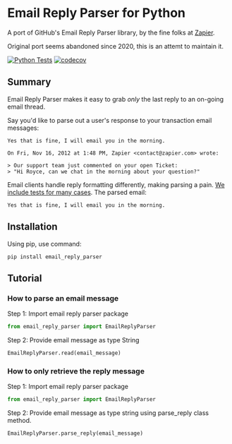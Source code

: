 # Email Reply Parser for Python
A port of GitHub's Email Reply Parser library, by the fine folks at [Zapier](https://zapier.com/).

Original port seems abandoned since 2020, this is an attemt to maintain it.

[![Python Tests](https://github.com/jimmy927/email-reply-parser/actions/workflows/pytest.yml/badge.svg)](https://github.com/jimmy927/email-reply-parser/actions/workflows/pytest.yml)
[![codecov](https://codecov.io/gh/jimmy927/email-reply-parser/branch/main/graph/badge.svg)](https://codecov.io/gh/jimmy927/email-reply-parser)

## Summary

Email Reply Parser makes it easy to grab *only* the last reply to an on-going email thread.

Say you'd like to parse out a user's response to your transaction email messages:

```
Yes that is fine, I will email you in the morning.

On Fri, Nov 16, 2012 at 1:48 PM, Zapier <contact@zapier.com> wrote:

> Our support team just commented on your open Ticket:
> "Hi Royce, can we chat in the morning about your question?"
```

Email clients handle reply formatting differently, making parsing a pain. [We include tests for many cases](https://github.com/zapier/email-reply-parser/tree/master/test/emails). The parsed email:

```
Yes that is fine, I will email you in the morning.
```

## Installation

Using pip, use command:

```
pip install email_reply_parser
```

## Tutorial

### How to parse an email message

Step 1: Import email reply parser package

```python
from email_reply_parser import EmailReplyParser
```

Step 2: Provide email message as type String

```python
EmailReplyParser.read(email_message)
```

### How to only retrieve the reply message

Step 1: Import email reply parser package

```python
from email_reply_parser import EmailReplyParser
```

Step 2: Provide email message as type string using parse_reply class method.

```python
EmailReplyParser.parse_reply(email_message)
```